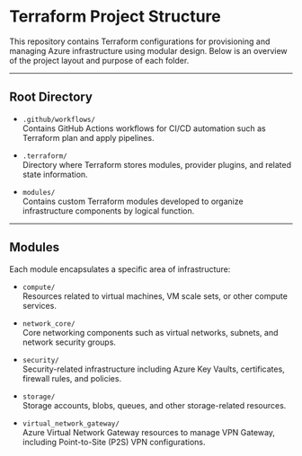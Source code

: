 # Terraform Project Structure

This repository contains Terraform configurations for provisioning and managing Azure infrastructure using modular design. Below is an overview of the project layout and purpose of each folder.

---

## Root Directory

- `.github/workflows/`  
  Contains GitHub Actions workflows for CI/CD automation such as Terraform plan and apply pipelines.

- `.terraform/`  
  Directory where Terraform stores modules, provider plugins, and related state information.  

- `modules/`  
  Contains custom Terraform modules developed to organize infrastructure components by logical function.

---

## Modules

Each module encapsulates a specific area of infrastructure:

- `compute/`  
  Resources related to virtual machines, VM scale sets, or other compute services.

- `network_core/`  
  Core networking components such as virtual networks, subnets, and network security groups.

- `security/`  
  Security-related infrastructure including Azure Key Vaults, certificates, firewall rules, and policies.

- `storage/`  
  Storage accounts, blobs, queues, and other storage-related resources.

- `virtual_network_gateway/`  
  Azure Virtual Network Gateway resources to manage VPN Gateway, including Point-to-Site (P2S) VPN configurations.
